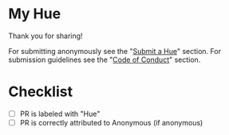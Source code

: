 # My Hue
Thank you for sharing!

For submitting anonymously see the "[Submit a Hue](https://github.com/sandan/mentalhues.github.io/blob/master/CONTRIBUTING.md#submit-a-hue)" section.
For submission guidelines see the "[Code of Conduct](https://github.com/mentalhues/mentalhues.github.io/blob/master/CODE_OF_CONDUCT.md)" section.

# Checklist
- [ ] PR is labeled with "Hue"
- [ ] PR is correctly attributed to Anonymous (if anonymous)
